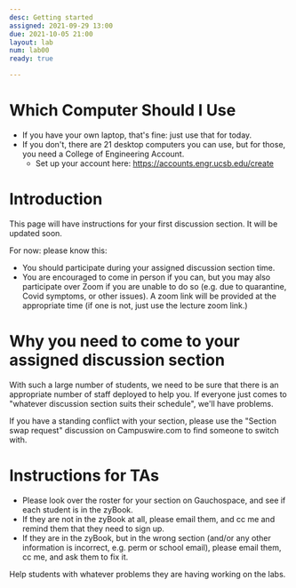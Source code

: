 ```yaml
---
desc: Getting started
assigned: 2021-09-29 13:00
due: 2021-10-05 21:00
layout: lab
num: lab00
ready: true

---
```



# Which Computer Should I Use

* If you have your own laptop, that's fine: just use that for today.
* If you don't, there are 21 desktop computers you can use, but for those, you need a College of Engineering Account.
  * Set up your account here: <https://accounts.engr.ucsb.edu/create>

# Introduction

This page will have instructions for your first discussion section.  It will be updated soon.

For now: please know this:
* You should participate during your assigned discussion section time.  
* You are encouraged to come in person if you can, but you may also participate over Zoom if you are unable to do so (e.g. due to quarantine, Covid symptoms, or other issues).  A zoom link will be provided at the appropriate time (if one is not, just use the lecture zoom link.)

# Why you need to come to your assigned discussion section

With such a large number of students, we need to be sure that there is an appropriate number of staff deployed to help you.  If everyone just comes to "whatever discussion section suits their schedule", we'll have problems.

If you have a standing conflict with your section, please use the "Section swap request" discussion on Campuswire.com to find someone to switch with.

# Instructions for TAs

* Please look over the roster for your section on Gauchospace, and see if each student is in the zyBook.
* If they are not in the zyBook at all, please email them, and cc me and remind them that they need to sign up.
* If they are in the zyBook, but in the wrong section (and/or any other information is incorrect, e.g. perm or school email), please email them, cc me, and ask them to fix it.

Help students with whatever problems they are having working on the labs.
